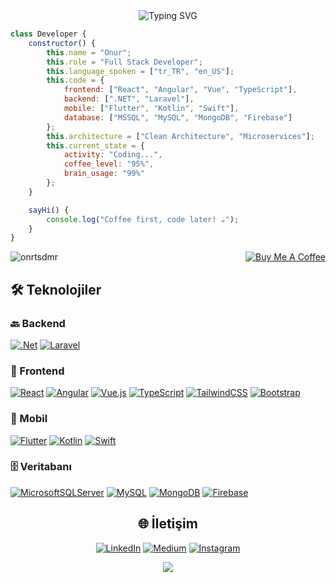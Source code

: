<div align="center">
  <img src="https://readme-typing-svg.herokuapp.com?font=Fira+Code&size=27&duration=3000&pause=1000&color=6A5ACD&center=true&vCenter=true&width=500&lines=Merhaba+Ben+Onur+TAŞDEMİR+👋;Full+Stack+Developer+🚀;1" alt="Typing SVG" />
</div>

<div align="" width="400">

```javascript
class Developer {
    constructor() {
        this.name = "Onur";
        this.role = "Full Stack Developer";
        this.language_spoken = ["tr_TR", "en_US"];
        this.code = {
            frontend: ["React", "Angular", "Vue", "TypeScript"],
            backend: [".NET", "Laravel"],
            mobile: ["Flutter", "Kotlin", "Swift"],
            database: ["MSSQL", "MySQL", "MongoDB", "Firebase"]
        };
        this.architecture = ["Clean Architecture", "Microservices"];
        this.current_state = {
            activity: "Coding...",
            coffee_level: "95%",
            brain_usage: "99%"
        };
    }

    sayHi() {
        console.log("Coffee first, code later! ☕");
    }
}
```
</div>


<p align="left" style="display: flex; align-items: center; gap: 10px;justify-content: space-between;"> 
  <img src="https://komarev.com/ghpvc/?username=onrtsdmr&label=Profile%20views&color=0e75b6&style=flat" alt="onrtsdmr" />
  <a href="https://www.buymeacoffee.com/onurtasdemir">
    <img src="https://www.buymeacoffee.com/assets/img/custom_images/orange_img.png" alt="Buy Me A Coffee" />
  </a>
</p>

## 🛠 Teknolojiler

### 🔙 Backend
[![.Net](https://img.shields.io/badge/.NET-5C2D91?style=for-the-badge&logo=.net&logoColor=white)](https://learn.microsoft.com/en-us/dotnet/)
[![Laravel](https://img.shields.io/badge/laravel-%23FF2D20.svg?style=for-the-badge&logo=laravel&logoColor=white)](https://laravel.com/docs)

### 🎨 Frontend
[![React](https://img.shields.io/badge/react-%2320232a.svg?style=for-the-badge&logo=react&logoColor=%2361DAFB)](https://react.dev/learn)
[![Angular](https://img.shields.io/badge/angular-%23DD0031.svg?style=for-the-badge&logo=angular&logoColor=white)](https://angular.io/docs)
[![Vue.js](https://img.shields.io/badge/vuejs-%2335495e.svg?style=for-the-badge&logo=vuedotjs&logoColor=%234FC08D)](https://vuejs.org/guide/introduction.html)
[![TypeScript](https://img.shields.io/badge/typescript-%23007ACC.svg?style=for-the-badge&logo=typescript&logoColor=white)](https://www.typescriptlang.org/docs/)
[![TailwindCSS](https://img.shields.io/badge/tailwindcss-%2338B2AC.svg?style=for-the-badge&logo=tailwind-css&logoColor=white)](https://tailwindcss.com/docs)
[![Bootstrap](https://img.shields.io/badge/bootstrap-%23563D7C.svg?style=for-the-badge&logo=bootstrap&logoColor=white)](https://getbootstrap.com/docs/)

### 📱 Mobil
[![Flutter](https://img.shields.io/badge/Flutter-%2302569B.svg?style=for-the-badge&logo=Flutter&logoColor=white)](https://docs.flutter.dev)
[![Kotlin](https://img.shields.io/badge/kotlin-%237F52FF.svg?style=for-the-badge&logo=kotlin&logoColor=white)](https://kotlinlang.org/docs/)
[![Swift](https://img.shields.io/badge/swift-F54A2A?style=for-the-badge&logo=swift&logoColor=white)](https://docs.swift.org/swift-book/)

### 🗄️ Veritabanı
[![MicrosoftSQLServer](https://img.shields.io/badge/Microsoft%20SQL%20Server-CC2927?style=for-the-badge&logo=microsoft%20sql%20server&logoColor=white)](https://learn.microsoft.com/en-us/sql/sql-server/)
[![MySQL](https://img.shields.io/badge/mysql-%2300f.svg?style=for-the-badge&logo=mysql&logoColor=white)](https://dev.mysql.com/doc/)
[![MongoDB](https://img.shields.io/badge/MongoDB-%234ea94b.svg?style=for-the-badge&logo=mongodb&logoColor=white)](https://www.mongodb.com/docs/)
[![Firebase](https://img.shields.io/badge/firebase-%23039BE5.svg?style=for-the-badge&logo=firebase)](https://firebase.google.com/docs)

<div align="center">
  <h2> 🌐 İletişim </h2>
  
  [![LinkedIn](https://img.shields.io/badge/linkedin-%230077B5.svg?style=for-the-badge&logo=linkedin&logoColor=white)](https://linkedin.com/in/onrtsdmr)
  [![Medium](https://img.shields.io/badge/Medium-%23000000.svg?style=for-the-badge&logo=Medium&logoColor=white)](https://medium.com/@onurtasdemir)
  [![Instagram](https://img.shields.io/badge/Instagram-%23E4405F.svg?style=for-the-badge&logo=Instagram&logoColor=white)](https://instagram.com/onrtsdmr38)

</div>

<div align="center">
  <img src="https://capsule-render.vercel.app/api?type=waving&color=gradient&height=100&section=footer"/>
</div>